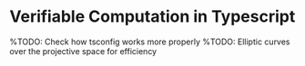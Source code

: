 # Verifiable Computation in Typescript

%TODO: Check how tsconfig works more properly
%TODO: Elliptic curves over the projective space for efficiency